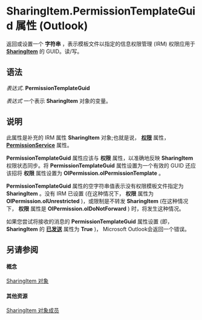 
# SharingItem.PermissionTemplateGuid 属性 (Outlook)

返回或设置一个 **字符串** ，表示模板文件以指定的信息权限管理 (IRM) 权限应用于 **[SharingItem](63dd3451-44f3-7cc4-c6e2-7dad5835a7d2.md)** 的 GUID。读/写。


## 语法

 _表达式_. **PermissionTemplateGuid**

 _表达式_ 一个表示 **SharingItem** 对象的变量。


## 说明

此属性是补充的 IRM 属性 **SharingItem** 对象;也就是说， **[权限](fd1ceafe-8c78-8c63-eaf2-aa8cef71a9f3.md)** 属性， **[PermissionService](ef50051d-420f-21db-af30-02a7d01896b6.md)** 属性。

 **PermissionTemplateGuid** 属性应该与 **权限** 属性，以准确地反映 **SharingItem** 权限状态同步。将 **PermissionTemplateGuid** 属性设置为一个有效的 GUID 还应该招将 **权限** 属性设置为 **OlPermission.olPermissionTemplate** 。

 **PermissionTemplateGuid** 属性的空字符串值表示没有权限模板文件指定为 **SharingItem** 。没有 IRM 已设置 (在这种情况下， **权限** 属性为 **OlPermission.olUnrestricted** )，或限制是不转发 **SharingItem** (在这种情况下， **权限** 属性是 **OlPermission.olDoNotForward** ) 时，将发生这种情况。

如果您尝试将接收的消息的 **PermissionTemplateGuid** 属性设置 (即， **SharingItem** 的 **[已发送](6ae38f11-186e-3c86-f131-4eb6230f10a7.md)** 属性为 **True** )， Microsoft Outlook会返回一个错误。


## 另请参阅


#### 概念


[SharingItem 对象](63dd3451-44f3-7cc4-c6e2-7dad5835a7d2.md)
#### 其他资源


[SharingItem 对象成员](719ad60e-2242-2c54-778f-006b61690389.md)